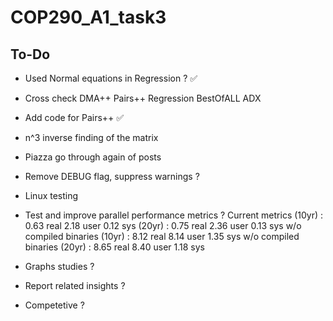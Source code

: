 # COP290_A1_task3

## To-Do
- Used Normal equations in Regression ? ✅
- Cross check DMA++ Pairs++ Regression BestOfALL ADX
- Add code for Pairs++ ✅
- n^3 inverse finding of the matrix
- Piazza go through again of posts
- Remove DEBUG flag, suppress warnings ?
- Linux testing

- Test and improve parallel performance metrics ?
Current metrics (10yr) : 0.63 real         2.18 user         0.12 sys
                (20yr) : 0.75 real         2.36 user         0.13 sys
w/o compiled binaries (10yr) : 8.12 real         8.14 user         1.35 sys
w/o compiled binaries (20yr) : 8.65 real         8.40 user         1.18 sys

- Graphs studies ?
- Report related insights ?
- Competetive ?
